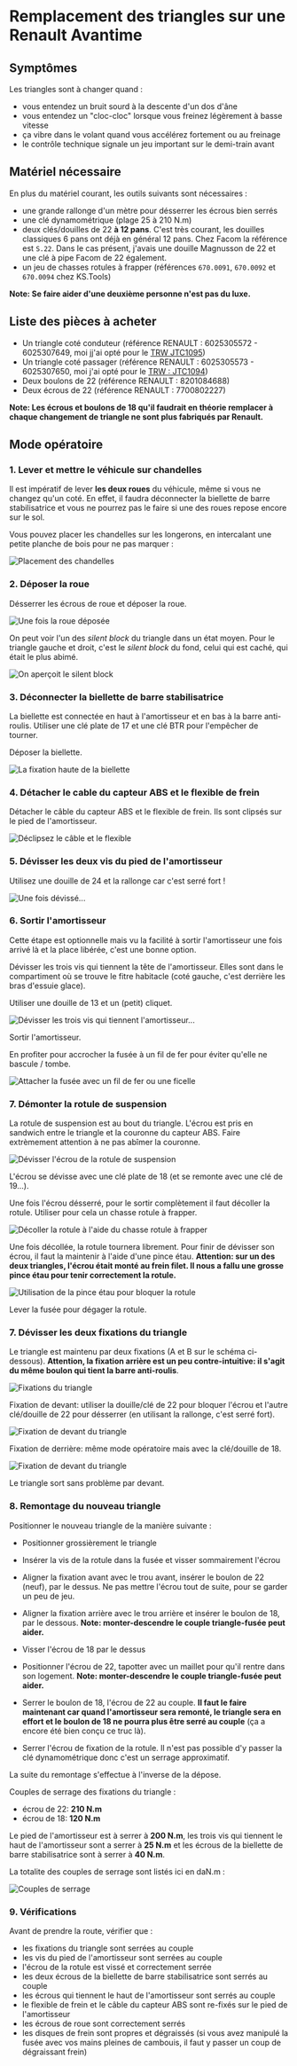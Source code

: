 # Remplacement des triangles sur une Renault Avantime

## Symptômes
Les triangles sont à changer quand :
- vous entendez un bruit sourd à la descente d'un dos d'âne
- vous entendez un "cloc-cloc" lorsque vous freinez légèrement à basse vitesse
- ça vibre dans le volant quand vous accélérez fortement ou au freinage
- le contrôle technique signale un jeu important sur le demi-train avant

## Matériel nécessaire
En plus du matériel courant, les outils suivants sont nécessaires :
- une grande rallonge d'un mètre pour désserrer les écrous bien serrés
- une clé dynamométrique (plage 25 à 210 N.m)
- deux clés/douilles de 22 **à 12 pans**. C'est très courant, les douilles classiques 6 pans ont déjà en général 12 pans. Chez Facom la référence est `S.22`. Dans le cas présent, j'avais une douille Magnusson de 22 et une clé à pipe Facom de 22 également.
- un jeu de chasses rotules à frapper (références `670.0091`, `670.0092` et `670.0094` chez KS.Tools)

**Note: Se faire aider d'une deuxième personne n'est pas du luxe.**

## Liste des pièces à acheter

- Un triangle coté conduteur (référence RENAULT : 6025305572 - 6025307649, moi jj'ai opté pour le [TRW JTC1095](https://www.oscaro.com/triangle-de-suspension-trw-jtc1095-1857579-273-p))
- Un triangle coté passager (référence RENAULT : 6025305573 - 6025307650, moi j'ai opté pour le [TRW : JTC1094](https://www.oscaro.com/triangle-de-suspension-trw-jtc1094-1857578-273-p))
- Deux boulons de 22 (référence RENAULT : 8201084688)
- Deux écrous de 22 (référence RENAULT : 7700802227)

**Note: Les écrous et boulons de 18 qu'il faudrait en théorie remplacer à chaque changement de triangle ne sont plus fabriqués par Renault.**

## Mode opératoire

### 1. Lever et mettre le véhicule sur chandelles

Il est impératif de lever **les deux roues** du véhicule, même si vous ne changez qu'un coté. En effet, il faudra déconnecter la biellette de barre stabilisatrice et vous ne pourrez pas le faire si une des roues repose encore sur le sol.

Vous pouvez placer les chandelles sur les longerons, en intercalant une petite planche de bois pour ne pas marquer :

![Placement des chandelles](IMG_0060.jpg)

### 2. Déposer la roue

Désserrer les écrous de roue et déposer la roue.

![Une fois la roue déposée](IMG_0062.jpg)

On peut voir l'un des *silent block* du triangle dans un état moyen. Pour le triangle gauche et droit, c'est le *silent block* du fond, celui qui est caché, qui était le plus abimé.

![On aperçoit le silent block](IMG_0063.jpg)

### 3. Déconnecter la biellette de barre stabilisatrice

La biellette est connectée en haut à l'amortisseur et en bas à la barre anti-roulis. Utiliser une clé plate de 17 et une clé BTR pour l'empêcher de tourner.

Déposer la biellette.

![La fixation haute de la biellette](IMG_0064.jpg)

### 4. Détacher le cable du capteur ABS et le flexible de frein

Détacher le câble du capteur ABS et le flexible de frein. Ils sont clipsés sur le pied de l'amortisseur.

![Déclipsez le câble et le flexible](IMG_0065.jpg)

### 5. Dévisser les deux vis du pied de l'amortisseur

Utilisez une douille de 24 et la rallonge car c'est serré fort !

![Une fois dévissé...](IMG_0066.jpg)

### 6. Sortir l'amortisseur

Cette étape est optionnelle mais vu la facilité à sortir l'amortisseur une fois arrivé là et la place libérée, c'est une bonne option.

Dévisser les trois vis qui tiennent la tête de l'amortisseur. Elles sont dans le compartiment où se trouve le fitre habitacle (coté gauche, c'est derrière les bras d'essuie glace).

Utiliser une douille de 13 et un (petit) cliquet.

![Dévisser les trois vis qui tiennent l'amortisseur...](IMG_0069.jpg)

Sortir l'amortisseur.

En profiter pour accrocher la fusée à un fil de fer pour éviter qu'elle ne bascule / tombe.

![Attacher la fusée avec un fil de fer ou une ficelle](IMG_0071.jpg)

### 7. Démonter la rotule de suspension

La rotule de suspension est au bout du triangle. L'écrou est pris en sandwich entre le triangle et la couronne du capteur ABS. Faire extrèmement attention à ne pas abîmer la couronne.

![Dévisser l'écrou de la rotule de suspension](IMG_0070.jpg)

L'écrou se dévisse avec une clé plate de 18 (et se remonte avec une clé de 19...).

Une fois l'écrou désserré, pour le sortir complètement il faut décoller la rotule. Utiliser pour cela un chasse rotule à frapper.

![Décoller la rotule à l'aide du chasse rotule à frapper](IMG_0073.jpg)

Une fois décollée, la rotule tournera librement. Pour finir de dévisser son écrou, il faut la maintenir à l'aide d'une pince étau. **Attention: sur un des deux triangles, l'écrou était monté au frein filet. Il nous a fallu une grosse pince étau pour tenir correctement la rotule.**

![Utilisation de la pince étau pour bloquer la rotule](IMG_0074.jpg)

Lever la fusée pour dégager la rotule.

### 7. Dévisser les deux fixations du triangle

Le triangle est maintenu par deux fixations (A et B sur le schéma ci-dessous). **Attention, la fixation arrière est un peu contre-intuitive: il s'agit du même boulon qui tient la barre anti-roulis**.

![Fixations du triangle](Fixations-Triangle.png)

Fixation de devant: utiliser la douille/clé de 22 pour bloquer l'écrou et l'autre clé/douille de 22 pour désserrer (en utilisant la rallonge, c'est serré fort).

![Fixation de devant du triangle](IMG_0076.jpg)

Fixation de derrière: même mode opératoire mais avec la clé/douille de 18.

![Fixation de devant du triangle](IMG_0077.jpg)

Le triangle sort sans problème par devant.

### 8. Remontage du nouveau triangle

Positionner le nouveau triangle de la manière suivante :
 - Positionner grossièrement le triangle
 - Insérer la vis de la rotule dans la fusée et visser sommairement l'écrou
 - Aligner la fixation avant avec le trou avant, insérer le boulon de 22 (neuf), par le dessus. Ne pas mettre l'écrou tout de suite, pour se garder un peu de jeu.
 - Aligner la fixation arrière avec le trou arrière et insérer le boulon de 18, par le dessous. **Note: monter-descendre le couple triangle-fusée peut aider.**

 - Visser l'écrou de 18 par le dessus
 - Positionner l'écrou de 22, tapotter avec un maillet pour qu'il rentre dans son logement. **Note: monter-descendre le couple triangle-fusée peut aider.**
 - Serrer le boulon de 18, l'écrou de 22 au couple. **Il faut le faire maintenant car quand l'amortisseur sera remonté, le triangle sera en effort et le boulon de 18 ne pourra plus être serré au couple** (ça a encore été bien conçu ce truc là).
 - Serrer l'écrou de fixation de la rotule. Il n'est pas possible d'y passer la clé dynamométrique donc c'est un serrage approximatif.

La suite du remontage s'effectue à l'inverse de la dépose.

Couples de serrage des fixations du triangle :
 - écrou de 22: **210 N.m**
 - écrou de 18: **120 N.m**

Le pied de l'amortisseur est à serrer à **200 N.m**, les trois vis qui tiennent le haut de l'amortisseur sont a serrer à **25 N.m** et les écrous de la biellette de barre stabilisatrice sont à serrer à **40 N.m**.

La totalite des couples de serrage sont listés ici en daN.m :

![Couples de serrage](Couples-de-serrage.png)

### 9. Vérifications

Avant de prendre la route, vérifier que :
 - les fixations du triangle sont serrées au couple
 - les vis du pied de l'amortisseur sont serrées au couple
 - l'écrou de la rotule est vissé et correctement serrée
 - les deux écrous de la biellette de barre stabilisatrice sont serrés au couple
 - les écrous qui tiennent le haut de l'amortisseur sont serrés au couple
 - le flexible de frein et le câble du capteur ABS sont re-fixés sur le pied de l'amortisseur
 - les écrous de roue sont correctement serrés
 - les disques de frein sont propres et dégraissés (si vous avez manipulé la fusée avec vos mains pleines de cambouis, il faut y passer un coup de dégraissant frein)



